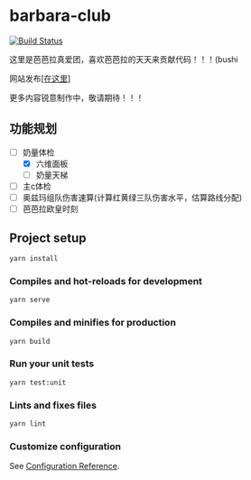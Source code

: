 # barbara-club

[![Build Status](https://dev.azure.com/qwerppoo/personal/_apis/build/status/xdsoar.barbara-club?branchName=main)](https://dev.azure.com/qwerppoo/personal/_build/latest?definitionId=7&branchName=main)

这里是芭芭拉真爱团，喜欢芭芭拉的天天来贡献代码！！！(bushi

网站发布[[在这里]](https://barbara.fun)

更多内容锐意制作中，敬请期待！！！

## 功能规划

- [ ] 奶量体检
  - [x] 六维面板
  - [ ] 奶量天梯
- [ ] 主c体检
- [ ] 奥兹玛组队伤害速算(计算红黄绿三队伤害水平，估算路线分配)
- [ ] 芭芭拉欧皇时刻

## Project setup
```
yarn install
```

### Compiles and hot-reloads for development
```
yarn serve
```

### Compiles and minifies for production
```
yarn build
```

### Run your unit tests
```
yarn test:unit
```

### Lints and fixes files
```
yarn lint
```

### Customize configuration
See [Configuration Reference](https://cli.vuejs.org/config/).
